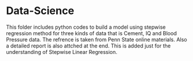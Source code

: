 # Data-Science
This folder includes python codes to build a model using stepwise regression method for three kinds of data that is Cement, IQ and Blood Pressure data.
The refrence is taken from Penn State online materials. Also a detailed report is also attched at the end. This is added just for the understanding of Stepwise Linear Regression.

